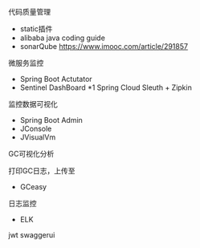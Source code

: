 代码质量管理
* static插件
* alibaba java coding guide
* sonarQube  https://www.imooc.com/article/291857

微服务监控
* Spring Boot Actutator
* Sentinel DashBoard
*1 Spring Cloud Sleuth + Zipkin

监控数据可视化 
* Spring Boot Admin
* JConsole
* JVisualVm

GC可视化分析

打印GC日志，上传至
* GCeasy

日志监控
* ELK



jwt
swaggerui